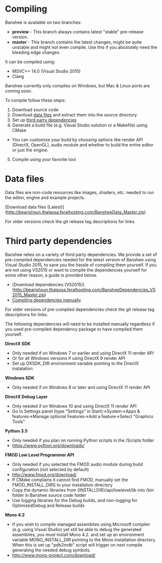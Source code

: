# Compiling

Banshee is available on two branches:
 - **preview** - This branch always contains latest "stable" pre-release version.
 - **master** - This branch contains the latest changes, might be quite unstable and might not even compile. Use this if you absolutely need the bleeding edge changes.
 
It can be compiled using:
 - MSVC++ 14.0 (Visual Studio 2015)
 - Clang
 
Banshee currently only compiles on Windows, but Mac & Linux ports are coming soon.

To compile follow these steps:
 1. Download source code
 2. Download [data files](#data) and extract them into the source directory
 3. Set up [third party dependencies](#dependencies)
 4. Generate a build file (e.g. Visual Studio solution or a Makefile) using CMake
  - You can customize your build by choosing options like render API (DirectX, OpenGL), audio module and whether to build the entire editor or just the engine.
 5. Compile using your favorite tool

# <a name="data"></a>Data files
Data files are non-code resources like images, shaders, etc. needed to run the editor, engine and example projects.

[Download data files (Latest)] (http://bearishsun.thalassa.feralhosting.com/BansheeData_Master.zip)

For older versions check the git release tag descriptions for links.
 
# <a name="dependencies"></a>Third party dependencies
Banshee relies on a variety of third party dependencies. We provide a set of pre-compiled dependencies needed for the latest version of Banshee using Visual Studio 2015, to save you the hassle of compiling them yourself. If you are not using VS2015 or want to compile the dependencies yourself for some other reason, a guide is provided below.

 * [Download dependencies (VS2015)] (http://bearishsun.thalassa.feralhosting.com/BansheeDependencies_VS2015_Master.zip)
 * [Compiling dependencies manually](dependencies.md)
 
For older versions of pre-compiled dependencies check the git release tag descriptions for links.

The following dependencies will need to be installed manually regardless if you used pre-compiled dependency package or have compiled them yourself.

**DirectX SDK**
 - Only needed if on Windows 7 or earlier and using DirectX 11 render API
 - Or for all Windows versions if using DirectX 9 render API
 - Set up DXSDK_DIR environment variable pointing to the DirectX instalation
 
**Windows SDK**
 - Only needed if on Windows 8 or later and using DirectX 11 render API
 
**DirectX Debug Layer**
 - Only needed if on Windows 10 and using DirectX 11 render API
 - Go to Settings panel (type "Settings" in Start)->System->Apps & features->Manage optional Features->Add a feature->Select "Graphics Tools"
 
**Python 3.5**
 - Only needed if you plan on running Python scripts in the /Scripts folder
 - https://www.python.org/downloads/

**FMOD Low Level Programmer API**
 - Only needed if you selected the FMOD audio module during build configuration (not selected by default)
 - http://www.fmod.org/download/
 - If CMake complains it cannot find FMOD, manually set the FMOD_INSTALL_DIRS to your installation directory 
 - Copy the dynamic libraries from {INSTALLDIR}/api/lowlevel/lib into /bin folder in Banshee source code folder
  - Use logging libraries for the Debug builds, and non-logging for OptimizedDebug and Release builds
  
**Mono 4.2**
 - If you wish to compile managed assemblies using Microsoft compiler (e.g. using Visual Studio) yet still be able to debug the generated assemblies, you must install Mono 4.2. and set up an environment variable MONO_INSTALL_DIR pointing to the Mono installation directory. When this is set up "pdb2mdb" script will trigger on next compile generating the needed debug symbols.
 - http://www.mono-project.com/download/